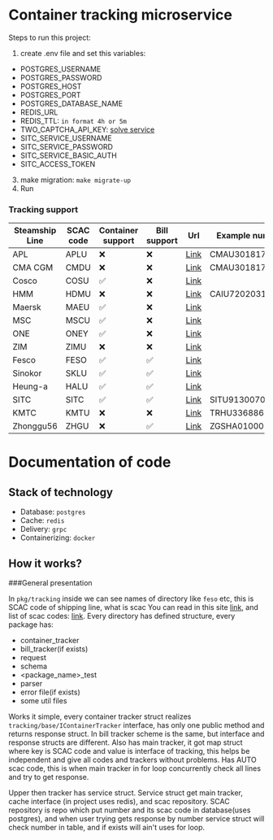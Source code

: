# Container tracking microservice

Steps to run this project:

1. create .env file and set this variables:
- POSTGRES_USERNAME
- POSTGRES_PASSWORD
- POSTGRES_HOST
- POSTGRES_PORT
- POSTGRES_DATABASE_NAME
- REDIS_URL
- REDIS_TTL: `in format 4h or 5m`
- TWO_CAPTCHA_API_KEY: [solve service](https://2captcha.com/enterpage)
- SITC_SERVICE_USERNAME
- SITC_SERVICE_PASSWORD
- SITC_SERVICE_BASIC_AUTH
- SITC_ACCESS_TOKEN
3. make migration: `make migrate-up`
4. Run

### Tracking  support
| Steamship Line | SCAC code | Container support  | Bill support       | Url                                                                             | Example number  |
|----------------|-----------|--------------------|--------------------|---------------------------------------------------------------------------------|-----------------|
| APL            | APLU      | :x:                | :x:                | [Link](https://www.apl.com/ebusiness/tracking)                                  | CMAU3018179     |
| CMA CGM        | CMDU      | :x:                | :x:                | [Link](https://www.cma-cgm.com/ebusiness/tracking)                              | CMAU3018179     |
| Cosco          | COSU      | :white_check_mark: | :x:                | [Link](https://elines.coscoshipping.com/ebusiness/cargoTracking)                |                 |
| HMM            | HDMU      | :x:                | :x:                | [Link](https://www.hmm21.com/cms/business/ebiz/trackTrace/trackTrace/index.jsp) | CAIU7202031     |
| Maersk         | MAEU      | :white_check_mark: | :x:                | [Link](https://www.maersk.com/tracking/)                                        |                 |
| MSC            | MSCU      | :white_check_mark: | :x:                | [Link](https://www.msc.com/track-a-shipment?agencyPath=mwi)                     |                 |
| ONE            | ONEY      | :white_check_mark: | :x:                | [Link](https://ecomm.one-line.com/ecom/CUP_HOM_3301.do)                         |                 |
| ZIM            | ZIMU      | :x:                | :x:                | [Link](https://www.zim.com/tools/track-a-shipment)                              |                 |
| Fesco          | FESO      | :white_check_mark: | :white_check_mark: | [Link](https://www.fesco.ru/ru/clients/tracking/)                               |                 |
| Sinokor        | SKLU      | :white_check_mark: | :white_check_mark: | [Link](http://ebiz.sinokor.co.kr/Tracking)                                      |                 |
| Heung-a        | HALU      | :white_check_mark: | :white_check_mark: | [Link](http://ebiz.heung-a.com/Tracking)                                        |                 |
| SITC           | SITC      | :white_check_mark: | :white_check_mark: | [Link](https://api.sitcline.com/sitcline/query/cargoTrack)                      | SITU9130070     |
| KMTC           | KMTU      | :x:                | :x:                | [Link](https://www.ekmtc.com/index.html#/cargo-tracking)                        | TRHU3368865     |
| Zhonggu56      | ZHGU      | :x:                | :white_check_mark: | [Link](http://dingcang.zhonggu56.com/views/CargoStrack/WaiMaoCargoStrack.jsp)   | ZGSHA0100001921 |



# Documentation of code

## Stack of technology

- Database: `postgres`
- Cache: `redis`
- Delivery: `grpc`
- Containerizing: `docker`



## How it works?
###General presentation

In `pkg/tracking` inside we can see names of directory like `feso` etc, this is SCAC code of shipping line, what is scac
You can read in this site [link](https://scaccodelookup.com/), and list of scac codes: [link](https://www.safround.com/en/ocean-carrier-scac-code-list).
Every directory has defined structure, every package has:
- container_tracker
- bill_tracker(if exists)
- request
- schema
- <package_name>_test
- parser
- error file(if exists)
- some util files


Works it simple, every container tracker struct realizes `tracking/base/IContainerTracker` interface, has only one public method
and returns response struct. In bill tracker scheme is the same, but interface and response structs are different.
Also has main tracker, it got map struct where key is SCAC code and value is interface of tracking, this helps be independent and give
all codes and trackers without problems. Has AUTO scac code, this is when main tracker in for loop concurrently check all lines
and try to get response.

Upper then tracker has service struct. Service struct get main tracker, cache interface (in project uses redis), and scac repository.
SCAC repository is repo which put number and its scac code in database(uses postgres), and when user trying gets response
by number service struct will check number in table, and if exists will ain't uses for loop.



